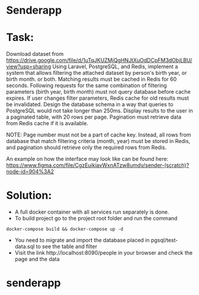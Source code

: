 # Senderapp
# Task:
Download dataset from https://drive.google.com/file/d/1uTqJKUZMjQgHNJtXuOdDCpFM3dObjLBU/view?usp=sharing
Using Laravel, PostgreSQL, and Redis, implement a system that allows filtering the attached dataset by person's birth year, or birth month. or both.
Matching results must be cached in Redis for 60 seconds. Following requests for the same combination of filtering parameters (birth year, birth month) must not query database before cache expires. 
If user changes filter parameters, Redis cache for old results must be invalidated.
Design the database schema in a way that queries to PostgreSQL would not take longer than 250ms.
Display results to the user in a paginated table, with 20 rows per page. Pagination must retrieve data from Redis cache if it is available.

NOTE: Page number must not be a part of cache key. Instead, all rows from database that match filtering criteria (month, year) must be stored in Redis, and pagination should retrieve only the required rows from Redis.

An example on how the interface may look like can be found here: https://www.figma.com/file/CgzEuikiavWxnATzw8umdv/sender-(scratch)?node-id=904%3A2 

# Solution:
- A full docker container with all services run separately is done.
- To build project go to the project root folder and run the command 

``` docker-compose build && docker-compose up -d ```

- You need to migrate and import the database placed in  pgsql/test-data.sql to see the table and filter
- Visit the link http://localhost:8090/people in your browser and check the page and the data

# senderapp
